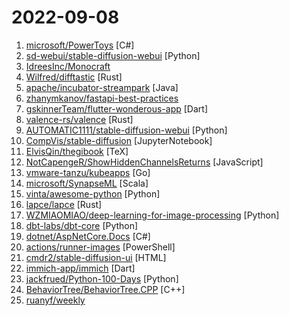 # 2022-09-08

1. [microsoft/PowerToys](https://github.com/microsoft/PowerToys "Windows system utilities to maximize productivity") [C#]
2. [sd-webui/stable-diffusion-webui](https://github.com/sd-webui/stable-diffusion-webui "Stable Diffusion web UI") [Python]
3. [IdreesInc/Monocraft](https://github.com/IdreesInc/Monocraft "A programming font based on the typeface used in Minecraft") 
4. [Wilfred/difftastic](https://github.com/Wilfred/difftastic "a structural diff that understands syntax 🟥🟩") [Rust]
5. [apache/incubator-streampark](https://github.com/apache/incubator-streampark "StreamPark, Make stream processing easier! easy-to-use streaming application development framework and operation platform") [Java]
6. [zhanymkanov/fastapi-best-practices](https://github.com/zhanymkanov/fastapi-best-practices "FastAPI Best Practices and Conventions we used @ hi.peerlink.me") 
7. [gskinnerTeam/flutter-wonderous-app](https://github.com/gskinnerTeam/flutter-wonderous-app "A showcase app for the Flutter SDK. Wonderous will educate and entertain as you uncover information about some of the most famous structures in the world.") [Dart]
8. [valence-rs/valence](https://github.com/valence-rs/valence "A Rust framework for building Minecraft servers.") [Rust]
9. [AUTOMATIC1111/stable-diffusion-webui](https://github.com/AUTOMATIC1111/stable-diffusion-webui "Stable Diffusion web UI") [Python]
10. [CompVis/stable-diffusion](https://github.com/CompVis/stable-diffusion "") [JupyterNotebook]
11. [ElvisQin/thegibook](https://github.com/ElvisQin/thegibook "《全局光照技术：从离线到实时渲染》") [TeX]
12. [NotCapengeR/ShowHiddenChannelsReturns](https://github.com/NotCapengeR/ShowHiddenChannelsReturns "Displays all hidden Channels, which can't be accessed due to Role Restrictions, this won't allow you to read them (impossible)") [JavaScript]
13. [vmware-tanzu/kubeapps](https://github.com/vmware-tanzu/kubeapps "A web-based UI for deploying and managing applications in Kubernetes clusters") [Go]
14. [microsoft/SynapseML](https://github.com/microsoft/SynapseML "Simple and Distributed Machine Learning") [Scala]
15. [vinta/awesome-python](https://github.com/vinta/awesome-python "A curated list of awesome Python frameworks, libraries, software and resources") [Python]
16. [lapce/lapce](https://github.com/lapce/lapce "Lightning-fast and Powerful Code Editor written in Rust") [Rust]
17. [WZMIAOMIAO/deep-learning-for-image-processing](https://github.com/WZMIAOMIAO/deep-learning-for-image-processing "deep learning for image processing including classification and object-detection etc.") [Python]
18. [dbt-labs/dbt-core](https://github.com/dbt-labs/dbt-core "dbt enables data analysts and engineers to transform their data using the same practices that software engineers use to build applications.") [Python]
19. [dotnet/AspNetCore.Docs](https://github.com/dotnet/AspNetCore.Docs "Documentation for ASP.NET Core") [C#]
20. [actions/runner-images](https://github.com/actions/runner-images "GitHub Actions runner images") [PowerShell]
21. [cmdr2/stable-diffusion-ui](https://github.com/cmdr2/stable-diffusion-ui "A simple 1-click way to install and use Stable Diffusion on your own computer. Provides a browser UI for generating images from text prompts and images. Just enter your text prompt, and see the generated image.") [HTML]
22. [immich-app/immich](https://github.com/immich-app/immich "Self-hosted photo and video backup solution directly from your mobile phone.") [Dart]
23. [jackfrued/Python-100-Days](https://github.com/jackfrued/Python-100-Days "Python - 100天从新手到大师") [Python]
24. [BehaviorTree/BehaviorTree.CPP](https://github.com/BehaviorTree/BehaviorTree.CPP "Behavior Trees Library in C++. Batteries included.") [C++]
25. [ruanyf/weekly](https://github.com/ruanyf/weekly "科技爱好者周刊，每周五发布") 

